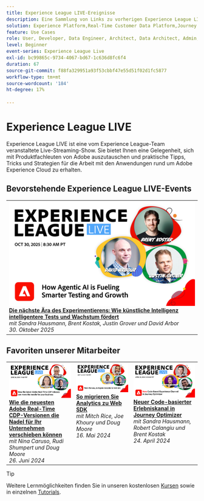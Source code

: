 ```yaml
---
title: Experience League LIVE-Ereignisse
description: Eine Sammlung von Links zu vorherigen Experience League LIVE-Ereignissen
solution: Experience Platform,Real-Time Customer Data Platform,Journey Optimizer,Experience Manager,Target,Audience Manager,Analytics
feature: Use Cases
role: User, Developer, Data Engineer, Architect, Data Architect, Admin, Leader
level: Beginner
event-series: Experience League Live
exl-id: bc99865c-9734-4067-bd67-1c636d8fc6f4
duration: 67
source-git-commit: f88fa329951a93f53cbbf47e55d51f02d1fc5877
workflow-type: tm+mt
source-wordcount: '184'
ht-degree: 17%

---
```


# Experience League LIVE 

Experience League LIVE ist eine vom Experience League-Team veranstaltete Live-Streaming-Show.  Sie bietet Ihnen eine Gelegenheit, sich mit Produktfachleuten von Adobe auszutauschen und praktische Tipps, Tricks und Strategien für die Arbeit mit den Anwendungen rund um Adobe Experience Cloud zu erhalten.

<div id="upcoming-events">

## Bevorstehende Experience League LIVE-Events

<table>
    <tr>
         <td style="vertical-align: top;"><a href="episodes/exl-live-episode-10-30-25.md">
              <img alt="Experience League LIVE 30. Oktober 2025" src="assets/exl-live-episode-10-30-25-web-banner-v2.png">
            </a>
            <div>
              <a href="episodes/exl-live-episode-10-30-25.md">
                <strong>Die nächste Ära des Experimentierens: Wie künstliche Intelligenz intelligentere Tests und Wachstum fördert</strong>
              </a>
              <br/><em>mit Sandra Hausmann, Brent Kostak, Justin Grover und David Arbor</em>
              <br/><em>30. Oktober 2025</em>
            </div>
        </td>
    </tr>

</table>

</div>


<div id="recs-overview-body-1"></div>
<div id="recs-overview-body-2"></div>
<div id="recs-overview-body-3"></div>
<div id="recs-overview-body-4"></div>
<div id="recs-overview-body-5"></div>
<div id="recs-overview-body-6"></div>

<div id="past-events">


</div>

## Favoriten unserer Mitarbeiter

<table style="max-width: 1214px;">

<tr>
  <td style="vertical-align: top;"><a href="episodes/exl-live-episode-06-26-24.md">
      <img alt="Experience League LIVE 21. April" src="episodes/assets/WebBanner-June26-2024.jpg">
    </a>
    <div>
      <a href="episodes/exl-live-episode-06-26-24.md">
        <strong>Wie die neuesten Adobe Real-Time CDP-Versionen die Nadel für Ihr Unternehmen verschieben können</strong>
      </a>
      <br/><em>mit Nina Caruso, Rudi Shumpert und Doug Moore</em>
      <br/><em>26. Juni 2024</em>
    </div>
  </td>

<td style="vertical-align: top;">
    <a href="episodes/exl-live-episode-05-16-24.md">
      <img alt="Experience League LIVE ep8" src="episodes/assets/WebBanner-May16-2024.jpg">
    </a>
    <div>
      <a href="episodes/exl-live-episode-05-16-24.md"><strong>So migrieren Sie Analytics zu Web SDK</strong></a>
      <br/><em>mit Mitch Rice, Joe Khoury und Doug Moore</em>
      <br/><em>16. Mai 2024</em>
    </div>
  </td>

<td style="vertical-align: top;">
    <a href="episodes/exl-live-episode-05-26-22.md">
      <img alt="Experience League LIVE, 26. Mai" src="episodes/assets/WebBanner-Apr24-2024.jpg">
    </a>
    <div>
      <a href="episodes/exl-live-episode-04-24-24.md">
        <strong>Neuer Code-basierter Erlebniskanal in Journey Optimizer</strong>
      </a>
      <br/><em>mit Sandra Hausmann, Robert Calangiu und Brent Kostak</em>
      <br/><em>24. April 2024</em>
    </div>
  </td>
  </tr>

</table>


>[!TIP]
>
>Weitere Lernmöglichkeiten finden Sie in unseren kostenlosen [Kursen](https://experienceleague.adobe.com/de?lang=de#dashboard/learning) sowie in einzelnen [Tutorials](https://experienceleague.adobe.com/docs/home-tutorials.html?lang=de).

